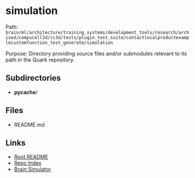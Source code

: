 # simulation

Path: `brain/ml/architecture/training_systems/development_tools/research/archived/compucell3d/cc3d/tests/plugin_test_suite/contactlocalproductexamplecustomfunction_test_generate/simulation`

Purpose: Directory providing source files and/or submodules relevant to its path in the Quark repository.

## Subdirectories
- __pycache__/

## Files
- README.md

## Links
- [Root README](../../../../../../../../../../../../README.md)
- [Repo Index](../../../../../../../../../../../../repo_index.json)
- [Brain Simulator](../../../../../../../../../../../../brain/architecture/brain_simulator.py)
